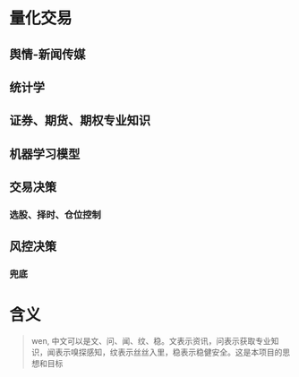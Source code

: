 # 量化交易
## 舆情-新闻传媒
## 统计学
## 证券、期货、期权专业知识
## 机器学习模型
## 交易决策
### 选股、择时、仓位控制
## 风控决策
### 兜底

# 含义
> wen, 中文可以是文、问、闻、纹、稳。文表示资讯，问表示获取专业知识，闻表示嗅探感知，纹表示丝丝入里，稳表示稳健安全。这是本项目的思想和目标
